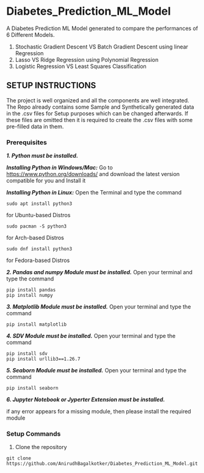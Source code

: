 # Diabetes_Prediction_ML_Model

A Diabetes Prediction ML Model generated to compare the performances of 6 Different Models.

 1. Stochastic Gradient Descent VS Batch Gradient Descent using linear Regression 
 2. Lasso VS Ridge Regression using Polynomial Regression 
 3. Logistic Regression VS Least Squares Classification

## SETUP INSTRUCTIONS

The project is well organized and all the components are well integrated. The Repo already contains some Sample and Synthetically generated data in the .csv files for Setup purposes which can be changed afterwards. If these files are omitted then it is required to create the .csv files with some pre-filled data in them.

### Prerequisites
***1. Python must be installed.***

***Installing Python in Windows/Mac:***
Go to https://www.python.org/downloads/ and download the latest version compatible for you and Install it

***Installing Python in Linux:***
Open the Terminal and type the command

```
sudo apt install python3
```
for Ubuntu-based Distros

```
sudo pacman -S python3
```
for Arch-based Distros

```
sudo dnf install python3
```
for Fedora-based Distros

***2. Pandas and numpy Module must be installed.***
Open your terminal and type the command

```
pip install pandas
pip install numpy
```

***3. Matplotlib Module must be installed.***
Open your terminal and type the command

```
pip install matplotlib
```

***4. SDV Module must be installed.***
Open your terminal and type the command

```
pip install sdv
pip install urllib3==1.26.7
```

***5. Seaborn Module must be installed.***
Open your terminal and type the command

```
pip install seaborn
```

***6. Jupyter Notebook or Jyperter Extension must be installed.***


if any error appears for a missing module, then please install the required module

### Setup Commands

1. Clone the repository
```
git clone https://github.com/AnirudhBagalkotker/Diabetes_Prediction_ML_Model.git
```



